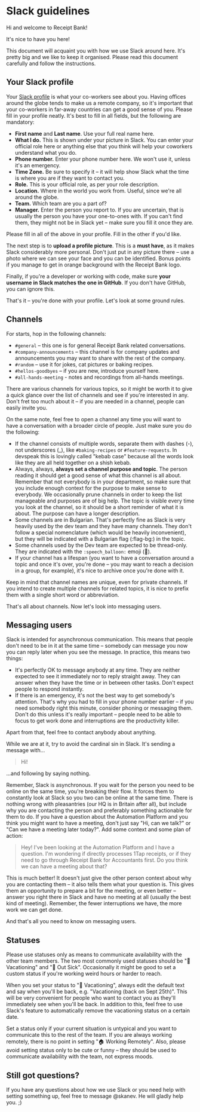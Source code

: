 # Slack guidelines

Hi and welcome to Receipt Bank!

It's nice to have you here!

This document will acquaint you with how we use Slack around here. It's pretty big and we like to
keep it organised. Please read this document carefully and follow the instructions.

## Your Slack profile

Your [Slack profile](https://receipt-bank.slack.com/account/profile) is what your co-workers see
about you. Having offices around the globe tends to make us a remote company, so it's important
that your co-workers in far-away countries can get a good sense of you. Please fill in your profile
neatly. It's best to fill in all fields, but the following are mandatory:

* **First name** and **Last name**. Use your full real name here.
* **What I do.** This is shown under your picture in Slack. You can enter your official role here
  or anything else that you think will help your coworkers understand what you do.
* **Phone number.** Enter your phone number here. We won't use it, unless it's an emergency.
* **Time Zone.** Be sure to specify it – it will help show Slack what the time is where you are if
  they want to contact you.
* **Role.** This is your official role, as per your role description.
* **Location.** Where in the world you work from. Useful, since we're all around the globe.
* **Team.** Which team are you a part of?
* **Manager.** Enter the person you report to. If you are uncertain, that is usually the person you
  have your one-to-ones with. If you can't find them, they might not be in Slack yet – make sure
  you fill it once they are.

Please fill in all of the above in your profile. Fill in the other if you'd like.

The next step is to **upload a profile picture**. This is a **must have**, as it makes Slack
considerably more personal. Don't just put in any picture there – use a photo where we can see your
face and you can be identified. Bonus points if you manage to get in orange background with the
Receipt Bank logo.

Finally, if you're a developer or working with code, make sure **your username in Slack matches the
one in GitHub**. If you don't have GitHub, you can ignore this.

That's it – you're done with your profile. Let's look at some ground rules.

## Channels

For starts, hop in the following channels:

* `#general` – this one is for general Receipt Bank related conversations.
* `#company-announcements` – this channel is for company updates and announcements you may want to 
  share with the rest of the company.
* `#random` – use it for jokes, cat pictures or baking recipes.
* `#hellos-goodbyes` – if you are new, introduce yourself here.
* `#all-hands-meeting` - notes and recordings from all-hands meetings.

There are various channels for various topics, so it might be worth it to give a quick glance over
the list of channels and see if you're interested in any. Don't fret too much about it – if you are
needed in a channel, people can easily invite you.

On the same note, feel free to open a channel any time you will want to have a conversation with a
broader circle of people. Just make sure you do the following:

* If the channel consists of multiple words, separate them with dashes (-), not underscores (_),
  like `#baking-recipes` or `#feature-requests`. In devspeak this is lovingly called "kebab case"
  because all the words look like they are all held together on a shish kebab.
* Always, always, **always set a channel purpose and topic**. The person reading it should get a good
  sense of what this channel is all about. Remember that not everybody is in your department, so
  make sure that you include enough context for the purpose to make sense to everybody. We
  occasionally prune channels in order to keep the list manageable and purposes are of big help.
  The topic is visible every time you look at the channel, so it should be a short reminder of what
  it is about. The purpose can have a longer description.
* Some channels are in Bulgarian. That's perfectly fine as Slack is very heavily used by the dev
  team and they have many channels. They don't follow a special nomenclature (which would be
  heavily inconvenient), but they will be indicated with a Bulgarian flag (:flag-bg:) in the topic.
* Some channels used by the Dev team are expected to be thread-only. They are indicated with
  the `:speech_balloon:` emoji (:speech_balloon:).
* If your channel has a lifespan (you want to have a conversation around a topic and once it's
  over, you're done – you may want to reach a decision in a group, for example), it's nice to
  archive once you're done with it.

Keep in mind that channel names are unique, even for private channels. If you intend to create
multiple channels for related topics, it is nice to prefix them with a single short word or
abbreviation.

That's all about channels. Now let's look into messaging users.

## Messaging users

Slack is intended for asynchronous communication. This means that people don't need to be in it at
the same time – somebody can message you now you can reply later when you see the message. In
practice, this means two things:

* It's perfectly OK to message anybody at any time. They are neither expected to see it immediately
  nor to reply straight away. They can answer when they have the time or in between other tasks.
  Don't expect people to respond instantly.
* If there is an emergency, it's not the best way to get somebody's attention. That's why you had
  to fill in your phone number earlier – if you need somebody right this minute, consider phoning
  or messaging them. Don't do this unless it's really important – people need to be able to focus
  to get work done and interruptions are the productivity killer.

Apart from that, feel free to contact anybody about anything.

While we are at it, try to avoid the cardinal sin in Slack. It's sending a message with...

> Hi!

...and following by saying nothing.

Remember, Slack is asynchronous. If you wait for the person you need to be online on the same time,
you're breaking their flow. It forces them to constantly look at Slack so you two can be online at
the same time. There is nothing wrong with pleasantries (our HQ is in Britain after all), but
include why you are contacting the person and preferably something actionable for them to do. If
you have a question about the Automation Platform and you think you might want to have a meeting,
don't just say "Hi, can we talk?" or "Can we have a meeting later today?". Add some context and
some plan of action:

> Hey! I've been looking at the Automation Platform and I have a question. I'm wondering if directly
  processes 1Tap receipts, or if they need to go through Receipt Bank for Accountants first. Do you
  think we can have a meeting about that?

This is much better! It doesn't just give the other person context about why you are contacting
them – it also tells them what your question is. This gives them an opportunity to prepare a bit
for the meeting, or even better – answer you right there in Slack and have no meeting at all
(usually the best kind of meeting). Remember, the fewer interruptions we have, the more work we can
get done.

And that's all you need to know on messaging users.

## Statuses

Please use statuses only as means to communicate availability with the other team members. The two
most commonly used statuses should be ":palm_tree: Vacationing" and ":face_with_thermometer: Out
Sick". Occasionally it might be good to set a custom status if you're working weird hours or harder
to reach.

When you set your status to ":palm_tree: Vacationing", always edit the default text and say when
you'll be back, e.g. "Vacationing (back on Sept 25th)". This will be very convenient for people who
want to contact you as they'll immediately see when you'll be back. In addition to this, feel free
to use Slack's feature to automatically remove the vacationing status on a certain date.

Set a status only if your current situation is untypical and you want to communicate this to the
rest of the team. If you are always working remotely, there is no point in setting ":house: Working
Remotely". Also, please avoid setting status only to be cute or funny – they should be used to
communicate availability with the team, not express moods.

## Still got questions?

If you have any questions about how we use Slack or you need help with setting something up, feel
free to message @skanev. He will gladly help you. ;)
